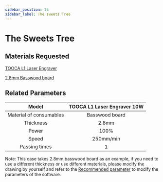 ```yaml
---
sidebar_position: 25
sidebar_label: The sweets Tree
---
```

# The Sweets Tree



## Materials Requested

[TOOCA L1 Laser Engraver](https://www.elecfreaks.com/elecfreaks-tooca-laser-1.html)

[2.8mm Basswood board](https://shop.elecfreaks.com/products/1-8-basswood-plywood-6pcs)

## Related Parameters

|Model|TOOCA L1 Laser Engraver 10W|
|:-------:|:-------:|
|Material of consumables|Basswood board|
|Thickness|2.8mm|
|Power|100%|
|Speed|250mm/min|
|Passing times|1|

Note: This case takes 2.8mm basswood board as an example, if you need to use a different thickness or use different materials, please modify the drawing by yourself and refer to the [Recommended parameter](http://www.elecfreaks.com/learn/tooca-laser-1/recommended-parameters) to modify the parameters of the software.

